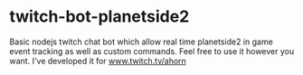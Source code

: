 # twitch-bot-planetside2
Basic nodejs twitch chat bot which allow real time planetside2 in game event tracking as well as custom commands.
Feel free to use it however you want. I've developed it for www.twitch.tv/ahorn
